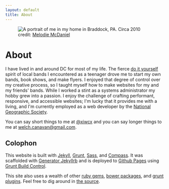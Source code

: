 ```yaml
---
layout: default
title: About
---
```


<figure>
  <img class="imgborder" alt="A portrait of me in my home in Braddock, PA. Circa 2010" src="/img/me.jpg">
  <figcaption>credit: <a href="http://www.melodiemcdaniel.com/">Melodie McDaniel</a></figcaption>
</figure>

# About

I have lived in and around DC for most of my life. The fierce [do it yourself](http://en.wikipedia.org/wiki/Do_it_yourself#Subculture) spirit of local bands I encountered as a teenager drove me to start my own bands, book shows, and make flyers. I enjoyed that degree of control over my creative process, so I taught myself how to make websites for my and my friends' bands. While I worked a stint as a systems administrator my hobby grew into a passion. I enjoy the challenge of crafting performant, responsive, and accessible websites; I'm lucky that it provides me with a living, and I'm currently employed as a web developer by the [National Geographic Society](http://nationalgeographic.com).

You can say short things to me at [@xiwcx](http://twitter.com/xiwcx) and you can say longer things to me at <welch.canavan@gmail.com>.

## Colophon

This website is built with [Jekyll](http://jekyllrb.com/), [Grunt](http://gruntjs.com/), [Sass](http://sass-lang.com/), and [Compass](http://compass-style.org/). It was scaffolded with [Generator Jekyllrb](https://github.com/robwierzbowski/generator-jekyllrb) and is deployed to [Github Pages](http://pages.github.com/) using [Grunt Build Control](https://github.com/robwierzbowski/grunt-build-control).

This site also uses a wealth of other [ruby gems](https://github.com/xiwcx/xiwcx.github.io/blob/src/Gemfile), [bower packages](https://github.com/xiwcx/xiwcx.github.io/blob/src/bower.json), and [grunt plugins](https://github.com/xiwcx/xiwcx.github.io/blob/src/package.json). Feel free to dig around in [the source](https://github.com/xiwcx/xiwcx.github.io/tree/src).

